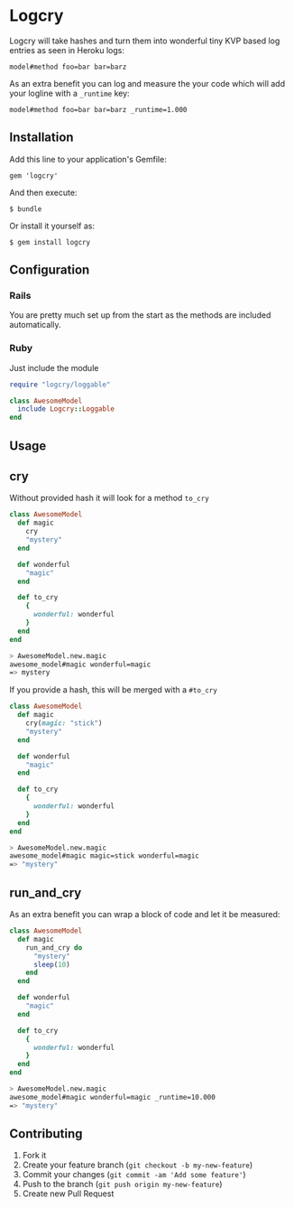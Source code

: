 # Logcry

Logcry will take hashes and turn them into wonderful tiny KVP based log entries as seen in Heroku logs:

```
model#method foo=bar bar=barz
```

As an extra benefit you can log and measure the your code which will add your logline with a `_runtime` key:

```
model#method foo=bar bar=barz _runtime=1.000
```

## Installation

Add this line to your application's Gemfile:

    gem 'logcry'

And then execute:

    $ bundle

Or install it yourself as:

    $ gem install logcry


## Configuration

### Rails

You are pretty much set up from the start as the methods are included automatically.

### Ruby

Just include the module

```ruby
require "logcry/loggable"

class AwesomeModel
  include Logcry::Loggable
end
````

## Usage

## cry

Without provided hash it will look for a method `to_cry`

```ruby
class AwesomeModel
  def magic
    cry
    "mystery"
  end

  def wonderful
    "magic"
  end

  def to_cry
    {
      wonderful: wonderful
    }
  end
end
```

```bash
> AwesomeModel.new.magic
awesome_model#magic wonderful=magic
=> mystery
```

If you provide a hash, this will be merged with a `#to_cry`

```ruby
class AwesomeModel
  def magic
    cry(magic: "stick")
    "mystery"
  end

  def wonderful
    "magic"
  end

  def to_cry
    {
      wonderful: wonderful
    }
  end
end
```

```bash
> AwesomeModel.new.magic
awesome_model#magic magic=stick wonderful=magic
=> "mystery"
```

## run_and_cry

As an extra benefit you can wrap a block of code and let it be measured:

```ruby
class AwesomeModel
  def magic
    run_and_cry do
      "mystery"
      sleep(10)
    end
  end

  def wonderful
    "magic"
  end

  def to_cry
    {
      wonderful: wonderful
    }
  end
end
```

```bash
> AwesomeModel.new.magic
awesome_model#magic wonderful=magic _runtime=10.000
=> "mystery"
```



## Contributing

1. Fork it
2. Create your feature branch (`git checkout -b my-new-feature`)
3. Commit your changes (`git commit -am 'Add some feature'`)
4. Push to the branch (`git push origin my-new-feature`)
5. Create new Pull Request

